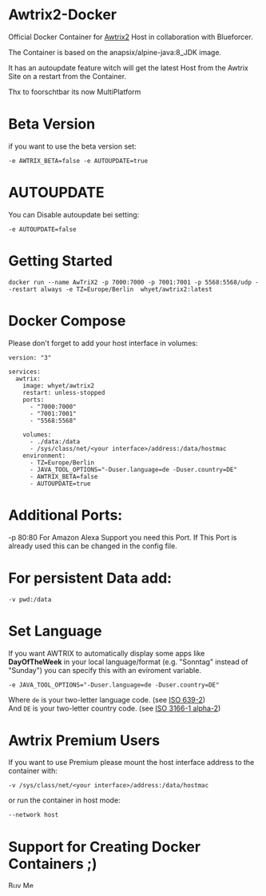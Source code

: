 # Awtrix2-Docker
Official Docker Container for [Awtrix2](https://blueforcer.de/2019/01/04/awtrix-2-0/) Host in collaboration with Blueforcer.

The Container is based on the anapsix/alpine-java:8_JDK image.

It has an autoupdate feature witch will get the latest Host from the Awtrix Site on a restart from the Container.

Thx to foorschtbar its now MultiPlatform

# Beta Version

if you want to use the beta version set:

```shell
-e AWTRIX_BETA=false -e AUTOUPDATE=true
```

# AUTOUPDATE

You can Disable autoupdate bei setting:

```shell
-e AUTOUPDATE=false 
```

# Getting Started

```shell
docker run --name AwTriX2 -p 7000:7000 -p 7001:7001 -p 5568:5568/udp --restart always -e TZ=Europe/Berlin  whyet/awtrix2:latest 
```

# Docker Compose

Please don't forget to add your host interface in volumes:

```shell
version: "3"

services:
  awtrix:
    image: whyet/awtrix2
    restart: unless-stopped
    ports:
      - "7000:7000"
      - "7001:7001"
      - "5568:5568"
   
    volumes:
      - ./data:/data
      - /sys/class/net/<your interface>/address:/data/hostmac
    environment:
      - TZ=Europe/Berlin
      - JAVA_TOOL_OPTIONS="-Duser.language=de -Duser.country=DE"
      - AWTRIX_BETA=false
      - AUTOUPDATE=true
```

# Additional Ports:

-p 80:80  For Amazon Alexa Support you need this Port. If This Port is already used this can be changed in the config file. 

# For persistent Data add:

```shell
-v pwd:/data
```

# Set Language

If you want AWTRIX to automatically display some apps like **DayOfTheWeek** in your local language/format (e.g. "Sonntag" instead of "Sunday") you can specify this with an eviroment variable.

```shell
-e JAVA_TOOL_OPTIONS="-Duser.language=de -Duser.country=DE"
```

Where `de` is your two-letter language code. (see [ISO 639-2](https://en.wikipedia.org/wiki/List_of_ISO_639-1_codes))  
And `DE` is your two-letter country code. (see [ISO 3166-1 alpha-2](https://en.wikipedia.org/wiki/ISO_3166-1_alpha-2))

# Awtrix Premium Users

If you want to use Premium please mount the host interface address to the container with:

```shell
-v /sys/class/net/<your interface>/address:/data/hostmac
```

or run the container in host mode:

```shell
--network host
```

# Support for Creating Docker Containers ;)

<a href="https://www.buymeacoffee.com/TechNic" target="_blank"><img src="https://cdn.buymeacoffee.com/buttons/default-orange.png" alt="Buy Me A Coffee" style="height: 13px !important;width: 55px !important;" ></a>
